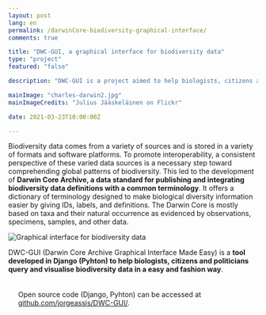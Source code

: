 ```yaml
---
layout: post
lang: en
permalink: /darwinCore-biodiversity-graphical-interface/
comments: true

title: "DWC-GUI, a graphical interface for biodiversity data"
type: "project"
featured: "false"

description: "DWC-GUI is a project aimed to help biologists, citizens and politicians query and visualise biodiversity data in a easy and fashion way."

mainImage: "charles-darwin2.jpg"
mainImageCredits: "Julius Jääskeläinen on Flickr"

date: 2021-03-23T10:00:00Z

---
```


Biodiversity data comes from a variety of sources and is stored in a variety of formats and software platforms. To promote interoperability, a consistent perspective of these varied data sources is a necessary step toward comprehending global patterns of biodiversity. This led to the development of <b>Darwin Core Archive, a data standard for publishing and integrating biodiversity data definitions with a common terminology</b>. It offers a dictionary of terminology designed to make biological diversity information easier by giving IDs, labels, and definitions. The Darwin Core is mostly based on taxa and their natural occurrence as evidenced by observations, specimens, samples, and other data.

<img src="{{ site.baseurl }}/assets/images/posts/darwincore.jpg" alt="Graphical interface for biodiversity data" style="max-height: 925px;">

DWC-GUI (Darwin Core Archive Graphical Interface Made Easy) is a <b>tool developed in Django (Pyhton) to help biologists, citizens and politicians query and visualise biodiversity data in a easy and fashion way</b>.

<div style="padding: 20px" class="border-radius-05 bg-gray font-family-secondary font-small text-dark">
Open source code (Django, Pyhton) can be accessed at <a target="_black" href="https://github.com/jorgeassis/DWC-GUI/">github.com/jorgeassis/DWC-GUI/</a>.
</div>
